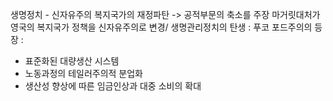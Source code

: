 생명정치 - 신자유주의
복지국가의 재정파탄 -> 공적부문의 축소를 주장
마거릿대처가 영국의 복지국가 정책을 신자유주의로 변경/ 생명관리정치의 탄생 : 푸코
포드주의의 등장 :
- 표준화된 대량생산 시스템
- 노동과정의 테일러주의적 분업화
- 생산성 향상에 따른 임금인상과 대중 소비의 확대

